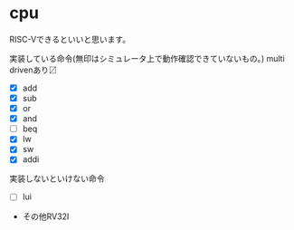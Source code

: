 # cpu
RISC-Vできるといいと思います。

実装している命令(無印はシミュレータ上で動作確認できていないもの。)
multi drivenあり〼
- [x] add
- [x] sub
- [x] or
- [x] and
- [ ] beq
- [x] lw
- [x] sw
- [x] addi

実装しないといけない命令
- [ ] lui
* その他RV32I
